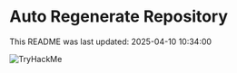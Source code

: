 # Auto Regenerate Repository

This README was last updated: 2025-04-10 10:34:00

 ![TryHackMe](https://tryhackme.com/badge/533634)